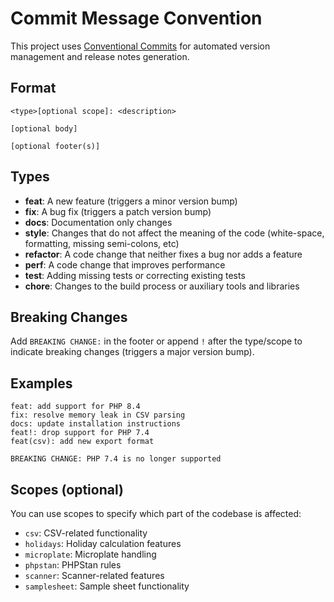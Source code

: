 # Commit Message Convention

This project uses [Conventional Commits](https://conventionalcommits.org/) for automated version management and release notes generation.

## Format

```
<type>[optional scope]: <description>

[optional body]

[optional footer(s)]
```

## Types

- **feat**: A new feature (triggers a minor version bump)
- **fix**: A bug fix (triggers a patch version bump)
- **docs**: Documentation only changes
- **style**: Changes that do not affect the meaning of the code (white-space, formatting, missing semi-colons, etc)
- **refactor**: A code change that neither fixes a bug nor adds a feature
- **perf**: A code change that improves performance
- **test**: Adding missing tests or correcting existing tests
- **chore**: Changes to the build process or auxiliary tools and libraries

## Breaking Changes

Add `BREAKING CHANGE:` in the footer or append `!` after the type/scope to indicate breaking changes (triggers a major version bump).

## Examples

```
feat: add support for PHP 8.4
fix: resolve memory leak in CSV parsing
docs: update installation instructions
feat!: drop support for PHP 7.4
feat(csv): add new export format

BREAKING CHANGE: PHP 7.4 is no longer supported
```

## Scopes (optional)

You can use scopes to specify which part of the codebase is affected:
- `csv`: CSV-related functionality
- `holidays`: Holiday calculation features
- `microplate`: Microplate handling
- `phpstan`: PHPStan rules
- `scanner`: Scanner-related features
- `samplesheet`: Sample sheet functionality
